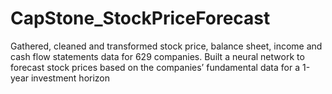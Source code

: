 # CapStone_StockPriceForecast
Gathered, cleaned and transformed stock price, balance sheet, income and cash flow statements data for 629 companies. Built a neural network to forecast stock prices based on the companies’ fundamental data for a 1-year  investment horizon
